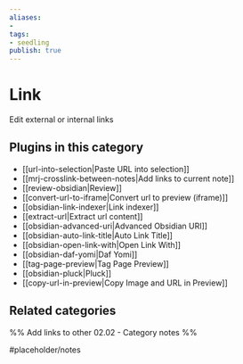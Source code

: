 ```yaml
---
aliases:
- 
tags: 
- seedling 
publish: true
---
```



# Link

Edit external or internal links

## Plugins in this category

- [[url-into-selection|Paste URL into selection]]
- [[mrj-crosslink-between-notes|Add links to current note]]
- [[review-obsidian|Review]]
- [[convert-url-to-iframe|Convert url to preview (iframe)]]
- [[obsidian-link-indexer|Link indexer]]
- [[extract-url|Extract url content]]
- [[obsidian-advanced-uri|Advanced Obsidian URI]]
- [[obsidian-auto-link-title|Auto Link Title]]
- [[obsidian-open-link-with|Open Link With]]
- [[obsidian-daf-yomi|Daf Yomi]]
- [[tag-page-preview|Tag Page Preview]]
- [[obsidian-pluck|Pluck]]
- [[copy-url-in-preview|Copy Image and URL in Preview]]

## Related categories

%% Add links to other 02.02 - Category notes %%

#placeholder/notes